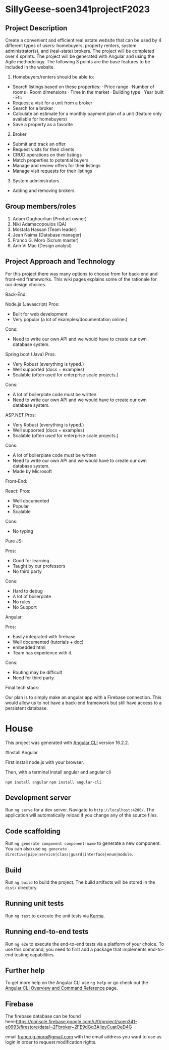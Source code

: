 # SillyGeese-soen341projectF2023

## Project Description
Create a convenient and efficient real estate website that can be used by 4 different types of users: homebuyers, property renters, system administrator(s), and (real-state) brokers. The project will be completed over 4 sprints. The project will be generated with Angular and using the Agile methodology. The following 3 points are the base features to be included in the website.
1) Homebuyers/renters should be able to:
  - Search listings based on these properties:
      · Price range
      · Number of rooms
      · Room dimensions
      · Time in the market
      · Building type
      · Year built
      · Etc
  - Request a visit for a unit from a broker
  - Search for a broker
  - Calculate an estimate for a monthly payment plan of a unit (feature only available for homebuyers)
  - Save a property as a favorite
2) Broker
  - Submit and track an offer
  - Request visits for their clients
  - CRUD operations on their listings
  - Match properties to potential buyers
  - Manage and review offers for their listings
  - Manage visit requests for their listings
3) System administrators
  - Adding and removing brokers

## Group members/roles
1) Adam Oughourlian (Product owner)
2) Niki Adamacopoulos (QA)
3) Mostafa Hassan (Team leader)
4) Jean Naima (Database manager)
5) Franco G. Moro (Scrum master)
6) Anh Vi Mac (Design analyst)

## Project Approach and Technology
For this project there was many options to choose from for back-end and front-end frameworks. This wiki pages explains some of the rationale for our design choices.


Back-End:

Node.js (Javascript)
Pros:
- Built for web development
- Very popular (a lot of examples/documentation online.)

Cons:
-  Need to write our own API and we would have to create our own database system.

Spring boot (Java)
Pros:
- Very Robust (everything is typed.)
- Well supported (docs + examples)
- Scalable (often used for enterprise scale projects.)

Cons:
- A lot of boilerplate code must be written
- Need to write our own API and we would have to create our own database system.

ASP.NET
Pros:
- Very Robust (everything is typed.)
- Well supported (docs + examples)
- Scalable (often used for enterprise scale projects.)

Cons:
- A lot of boilerplate code must be written
- Need to write our own API and we would have to create our own database system.
- Made by Microsoft


Front-End:

React:
Pros:

- Well documented 
- Popular
- Scalable

Cons: 
-  No typing 

Pure JS:

Pros:

- Good for learning 
- Taught by our professors
- No third party

Cons: 

- Hard to debug
- A lot of boilerplate
- No rules
- No Support


Angular:

Pros:
- Easily integrated with firebase
- Well documented (tutorials + doc)
- embedded html
- Team has experience with it.

Cons: 
- Routing may be difficult 
- Need for third party.


Final tech stack:

Our plan is to simply make an angular app with a Firebase connection. This would allow us to not have a back-end framework but still have access to a persistent database.





# House

This project was generated with [Angular CLI](https://github.com/angular/angular-cli) version 16.2.2.

#Install Angular

First install node.js with your browser.

Then, with a terminal install angular and angular cli

`npm install angular`
`npm install angular-cli`

## Development server

Run `ng serve` for a dev server. Navigate to `http://localhost:4200/`. The application will automatically reload if you change any of the source files.

## Code scaffolding

Run `ng generate component component-name` to generate a new component. You can also use `ng generate directive|pipe|service|class|guard|interface|enum|module`.

## Build

Run `ng build` to build the project. The build artifacts will be stored in the `dist/` directory.

## Running unit tests

Run `ng test` to execute the unit tests via [Karma](https://karma-runner.github.io).

## Running end-to-end tests

Run `ng e2e` to execute the end-to-end tests via a platform of your choice. To use this command, you need to first add a package that implements end-to-end testing capabilities.

## Further help

To get more help on the Angular CLI use `ng help` or go check out the [Angular CLI Overview and Command Reference](https://angular.io/cli) page.

## Firebase

The firebase database can be found here:https://console.firebase.google.com/u/0/project/soen341-e0993/firestore/data/~2Fbroker~2FE9dGq3AIipyCuatOeD4G

email franco.g.moro@gmail.com with the email address you want to use as login in order to request modification rights.
